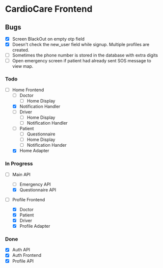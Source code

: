 # CardioCare Frontend

## Bugs

- [x] Screen BlackOut on empty otp field
- [x] Doesn't check the new_user field while signup. Multiple profiles are created.
- [ ] Sometimes the phone number is stored in the database with extra digits
- [ ] Open emergency screen if patient had already sent SOS message to view map.

### Todo

- [ ] Home Frontend
  - [ ] Doctor
    - [ ] Home Display
  - [x] Notification Handler
  - [ ] Driver
    - [ ] Home Display
    - [ ] Notification Handler
  - [ ] Patient
    - [ ] Questionnaire
    - [ ] Home Display
    - [ ] Notification Hander
  - [x] Home Adapter

### In Progress

- [ ] Main API

  - [ ] Emergency API
  - [x] Questionnaire API

- [ ] Profile Frontend
  - [x] Doctor
  - [x] Patient
  - [x] Driver
  - [x] Profile Adapter

### Done

- [x] Auth API
- [x] Auth Frontend
- [x] Profile API
